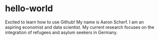 # hello-world
Excited to learn how to use Github!
My name is Aaron Scherf.
I am an aspiring economist and data scientist.
My current research focuses on the integration of refugees and asylum seekers in Germany.
